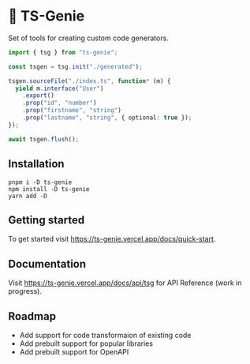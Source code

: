 # 🧞 TS-Genie

Set of tools for creating custom code generators.

```ts
import { tsg } from "ts-genie";

const tsgen = tsg.init("./generated");

tsgen.sourceFile("./index.ts", function* (m) {
  yield m.interface("User")
    .export()
    .prop("id", "number")
    .prop("firstname", "string")
    .prop("lastname", "string", { optional: true });
});

await tsgen.flush();
```

## Installation

```
pnpm i -D ts-genie
npm install -D ts-genie
yarn add -D 
```

## Getting started

To get started visit https://ts-genie.vercel.app/docs/quick-start.

## Documentation

Visit https://ts-genie.vercel.app/docs/api/tsg for API Reference (work in progress).

## Roadmap

- Add support for code transformaion of existing code
- Add prebuilt support for popular libraries
- Add prebuilt support for OpenAPI